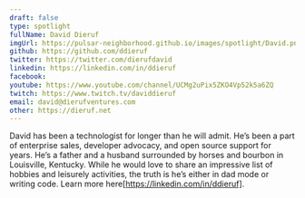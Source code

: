 ```yaml
---
draft: false
type: spotlight
fullName: David Dieruf
imgUrl: https://pulsar-neighborhood.github.io/images/spotlight/David.png
github: https://github.com/ddieruf
twitter: https://twitter.com/dierufdavid
linkedin: https://linkedin.com/in/ddieruf
facebook: 
youtube: https://www.youtube.com/channel/UCMg2uPix5ZKO4Vp52k5a6ZQ
twitch: https://www.twitch.tv/daviddieruf
email: david@dierufventures.com
other: https://dieruf.net
---
```


David has been a technologist for longer than he will admit. He’s been a part of enterprise sales, developer advocacy, and open source support for years. He’s a father and a husband surrounded by horses and bourbon in Louisville, Kentucky. While he would love to share an impressive list of hobbies and leisurely activities, the truth is he’s either in dad mode or writing code. Learn more here[https://linkedin.com/in/ddieruf].